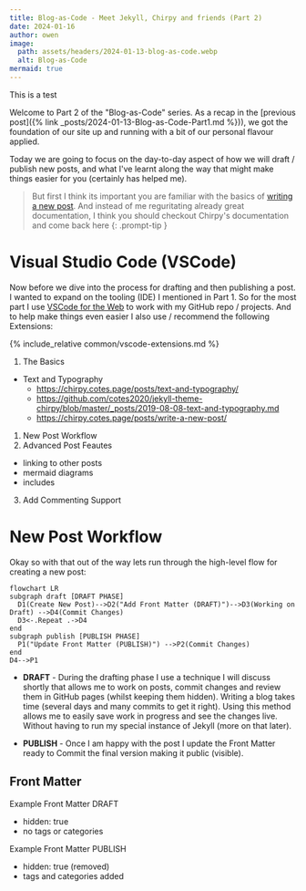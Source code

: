 ```yaml
---
title: Blog-as-Code - Meet Jekyll, Chirpy and friends (Part 2)
date: 2024-01-16
author: owen
image:
  path: assets/headers/2024-01-13-blog-as-code.webp
  alt: Blog-as-Code
mermaid: true
---
```


This is a test

Welcome to Part 2 of the "Blog-as-Code" series. As a recap in the [previous post]({% link _posts/2024-01-13-Blog-as-Code-Part1.md %})), we got the foundation of our site up and running with a bit of our personal flavour applied.

Today we are going to focus on the day-to-day aspect of how we will draft / publish new posts, and what I've learnt along the way that might make things easier for you (certainly has helped me).

>But first I think its important you are familiar with the basics of [writing a new post](https://chirpy.cotes.page/posts/write-a-new-post/). And instead of me reguritating already great documentation, I think you should checkout Chirpy's documentation and come back here
{: .prompt-tip }

# Visual Studio Code (VSCode)
Now before we dive into the process for drafting and then publishing a post. I wanted to expand on the tooling (IDE) I mentioned in Part 1. So for the most part I use [VSCode for the Web](https://vscode.dev) to work with my GitHub repo / projects. And to help make things even easier I also use / recommend the following Extensions:

{% include_relative common/vscode-extensions.md %}

1. The Basics
  - Text and Typography
    - https://chirpy.cotes.page/posts/text-and-typography/
    - https://github.com/cotes2020/jekyll-theme-chirpy/blob/master/_posts/2019-08-08-text-and-typography.md
    - https://chirpy.cotes.page/posts/write-a-new-post/
1. New Post Workflow
2. Advanced Post Feautes
  - linking to other posts
  - mermaid diagrams
  - includes
3. Add Commenting Support



# New Post Workflow

Okay so with that out of the way lets run through the high-level flow for creating a new post:

```mermaid
flowchart LR
subgraph draft [DRAFT PHASE]
  D1(Create New Post)-->D2("Add Front Matter (DRAFT)")-->D3(Working on Draft) -->D4(Commit Changes)
  D3<-.Repeat .->D4
end
subgraph publish [PUBLISH PHASE]
  P1("Update Front Matter (PUBLISH)") -->P2(Commit Changes)
end
D4-->P1

```

* **DRAFT** - During the drafting phase I use a technique I will discuss shortly that allows me to work on posts, commit changes and review them in GitHub pages (whilst keeping them hidden). Writing a blog takes time (several days and many commits to get it right). Using this method allows me to easily save work in progress and see the changes live. Without having to run my special instance of Jekyll (more on that later).

* **PUBLISH** - Once I am happy with the post I update the Front Matter ready to Commit the final version making it public (visible).

## Front Matter

Example Front Matter DRAFT
- hidden: true
- no tags or categories

Example Front Matter PUBLISH
- hidden: true (removed)
- tags and categories added
